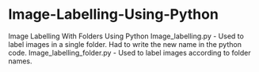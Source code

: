 # Image-Labelling-Using-Python
Image Labelling With Folders Using Python
Image_labelling.py - Used to label images in a single folder. Had to write the new name in the python code.
Image_labelling_folder.py - Used to label images according to folder names. 
